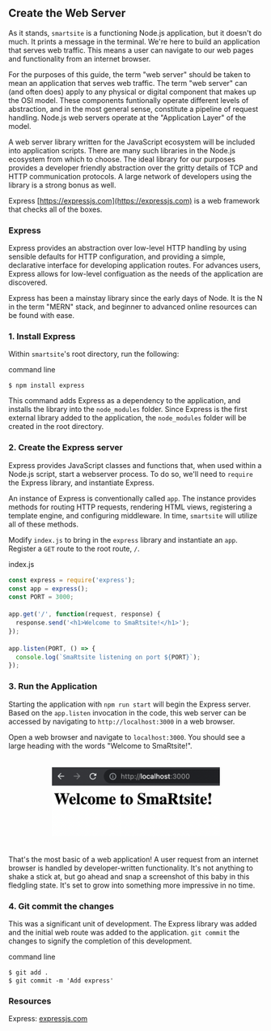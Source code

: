 ## Create the Web Server
As it stands, `smartsite` is a functioning Node.js application, but it doesn't do much. It prints a message in the terminal. We're here to build an application that serves web traffic. This means a user can navigate to our web pages and functionality from an internet browser.

For the purposes of this guide, the term "web server" should be taken to mean an application that serves web traffic. The term "web server" can (and often does) apply to any physical or digital component that makes up the OSI model. These components funtionally operate different levels of abstraction, and in the most general sense, constitute a pipeline of request handling. Node.js web servers operate at the "Application Layer" of the model.

A web server library written for the JavaScript ecosystem will be included into application scripts. There are many such libraries in the Node.js ecosystem from which to choose. The ideal library for our purposes provides a developer friendly abstraction over the gritty details of TCP and HTTP communication protocols. A large network of developers using the library is a strong bonus as well.

Express [https://expressjs.com](https://expressjs.com) is a web framework that checks all of the boxes.

### Express

Express provides an abstraction over low-level HTTP handling by using sensible defaults for HTTP configuration, and providing a simple, declarative interface for developing application routes. For advances users, Express allows for low-level configuation as the needs of the application are discovered.

Express has been a mainstay library since the early days of Node. It is the N in the term "MERN" stack, and beginner to advanced online resources can be found with ease.

### 1. Install Express

Within `smartsite`'s root directory, run the following:

<div class="filename">command line</div>

```
$ npm install express
```

This command adds Express as a dependency to the application, and installs the library into the `node_modules` folder. Since Express is the first external library added to the application, the `node_modules` folder will be created in the root directory.

### 2. Create the Express server
Express provides JavaScript classes and functions that, when used within a Node.js script, start a webserver process. To do so, we'll need to `require` the Express library, and instantiate Express.

An instance of Express is conventionally called `app`. The instance provides methods for routing HTTP requests, rendering HTML views, registering a template engine, and configuring middleware. In time, `smartsite` will utilize all of these methods.

Modify `index.js` to bring in the `express` library and instantiate an `app`. Register a `GET` route to the root route, `/`.

<div class="filename">index.js</div>

```javascript
const express = require('express');
const app = express();
const PORT = 3000;

app.get('/', function(request, response) {
  response.send('<h1>Welcome to SmaRtsite!</h1>');
});

app.listen(PORT, () => {
  console.log(`SmaRtsite listening on port ${PORT}`);
});
```

### 3. Run the Application
Starting the application with `npm run start` will begin the Express server. Based on the `app.listen` invocation in the code, this web server can be accessed by navigating to `http://localhost:3000` in a web browser.

Open a web browser and navigate to `localhost:3000`. You should see a large heading with the words "Welcome to SmaRtsite!".

<div style="text-align:center;padding:20px 0;">
<img src="https://github.com/popdemtech/popdemtech.com/blob/master/assets/img/smartsite/welcome-to-ss.png?raw=true" alt="browser screenshot of welcome to smartsite heading" style="width:66%;" />
</div>

That's the most basic of a web application! A user request from an internet browser is handled by developer-written functionality. It's not anything to shake a stick at, but go ahead and snap a screenshot of this baby in this fledgling state. It's set to grow into something more impressive in no time.

### 4. Git commit the changes
This was a significant unit of development. The Express library was added and the initial web route was added to the application. `git commit` the changes to signify the completion of this development.

<div class="filename">command line</div>

```
$ git add .
$ git commit -m 'Add express'
```

### Resources
Express: [expressjs.com](https://expressjs.com)